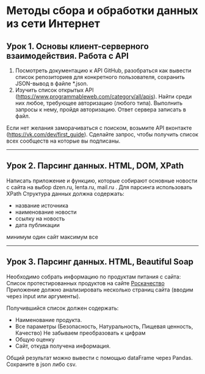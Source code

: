 # Методы сбора и обработки данных из сети Интернет

## Урок 1. Основы клиент-серверного взаимодействия. Работа с API

1. Посмотреть документацию к API GitHub, разобраться как вывести список репозиториев для конкретного пользователя, сохранить JSON-вывод в файле *.json.
2. Изучить список открытых API (https://www.programmableweb.com/category/all/apis). Найти среди них любое, требующее авторизацию (любого типа). Выполнить запросы к нему, пройдя авторизацию. Ответ сервера записать в файл.

Если нет желания заморачиваться с поиском, возьмите API вконтакте (https://vk.com/dev/first_guide). Сделайте запрос, чтобы получить список всех сообществ на которые вы подписаны.

---

## Урок 2. Парсинг данных. HTML, DOM, XPath
Написать приложение и функцию, которые собирают основные новости с сайта на выбор dzen.ru, lenta.ru, mail.ru . Для парсинга использовать XPath
Структура данных должна содержать:
* название источника
* наименование новости
* ссылку на новость
* дата публикации

минимум один сайт максимум все 

---
## Урок 3. Парсинг данных. HTML, Beautiful Soap
Необходимо собрать информацию по продуктам питания с сайта: Список протестированных продуктов на сайте [Роскачество](https://rskrf.ru/ratings/produkty-pitaniya/)
Приложение должно анализировать несколько страниц сайта (вводим через input или аргументы).

Получившийся список должен содержать:

* Наименование продукта.
* Все параметры (Безопасность, Натуральность, Пищевая ценность, Качество) Не забываем преобразовать к цифрам
* Общую оценку
* Сайт, откуда получена информация.

Общий результат можно вывести с помощью dataFrame через Pandas. Сохраните в json либо csv.
